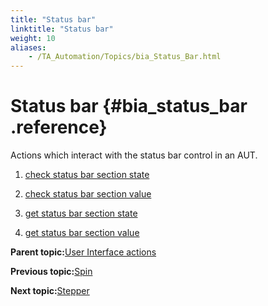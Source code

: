 ```yaml
--- 
title: "Status bar"
linktitle: "Status bar"
weight: 10
aliases: 
    - /TA_Automation/Topics/bia_Status_Bar.html
---
```

# Status bar {#bia_status_bar .reference}

Actions which interact with the status bar control in an AUT.

1.  [check status bar section state](../../TA_Automation/Topics/bia_check_status_bar_section_state.html)  

2.  [check status bar section value](../../TA_Automation/Topics/bia_check_status_bar_section_value.html)  

3.  [get status bar section state](../../TA_Automation/Topics/bia_get_status_bar_section_state.html)  

4.  [get status bar section value](../../TA_Automation/Topics/bia_get_status_bar_section_value.html)  


**Parent topic:**[User Interface actions](../../TA_Automation/Topics/bia_User_Interface.html)

**Previous topic:**[Spin](../../TA_Automation/Topics/bia_Spinner.html)

**Next topic:**[Stepper](../../TA_Automation/Topics/bia_Stepper.html)

